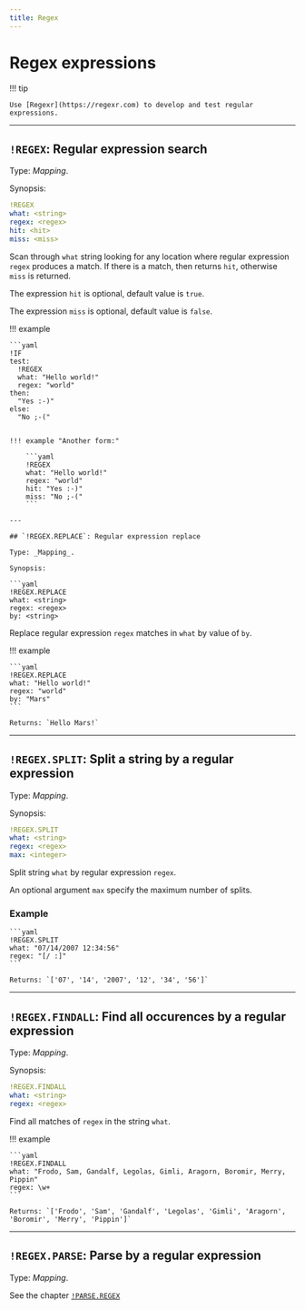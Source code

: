 ```yaml
---
title: Regex
---
```


# Regex expressions


!!! tip

    Use [Regexr](https://regexr.com) to develop and test regular expressions.

--- 

## `!REGEX`: Regular expression search  

Type: _Mapping_.

Synopsis:

```yaml
!REGEX
what: <string>
regex: <regex>
hit: <hit>
miss: <miss>
```

Scan through `what` string looking for any location where regular expression `regex` produces a match.
If there is a match, then returns `hit`, otherwise `miss` is returned.
  
The expression `hit` is optional, default value is `true`.
  
The expression `miss` is optional, default value is `false`.


!!! example

    ```yaml
    !IF
    test:
      !REGEX
      what: "Hello world!"
      regex: "world"
    then:
      "Yes :-)"
    else:
      "No ;-("
```

!!! example "Another form:"

    ```yaml
    !REGEX
    what: "Hello world!"
    regex: "world"
    hit: "Yes :-)"
    miss: "No ;-("
    ```

--- 

## `!REGEX.REPLACE`: Regular expression replace

Type: _Mapping_.

Synopsis:

```yaml
!REGEX.REPLACE
what: <string>
regex: <regex>
by: <string>
```

Replace regular expression `regex` matches in `what` by value of `by`.


!!! example

    ```yaml
    !REGEX.REPLACE
    what: "Hello world!"
    regex: "world"
    by: "Mars"
    ```

    Returns: `Hello Mars!`

--- 

## `!REGEX.SPLIT`: Split a string by a regular expression  

Type: _Mapping_.

Synopsis:

```yaml
!REGEX.SPLIT
what: <string>
regex: <regex>
max: <integer>
```

Split string `what` by regular expression `regex`.

An optional argument `max` specify the maximum number of splits.


### Example

    ```yaml
    !REGEX.SPLIT
    what: "07/14/2007 12:34:56"
    regex: "[/ :]"
    ```

    Returns: `['07', '14', '2007', '12', '34', '56']`

--- 

## `!REGEX.FINDALL`: Find all occurences by a regular expression  

Type: _Mapping_.

Synopsis:

```yaml
!REGEX.FINDALL
what: <string>
regex: <regex>
```

Find all matches of `regex` in the string `what`.

!!! example

    ```yaml
    !REGEX.FINDALL
    what: "Frodo, Sam, Gandalf, Legolas, Gimli, Aragorn, Boromir, Merry, Pippin"
    regex: \w+
    ```

    Returns: `['Frodo', 'Sam', 'Gandalf', 'Legolas', 'Gimli', 'Aragorn', 'Boromir', 'Merry', 'Pippin']`

---

## `!REGEX.PARSE`: Parse by a regular expression 

Type: _Mapping_.

See the chapter [`!PARSE.REGEX`](./parsec/parser.md/#parseregex-parse-a-sequence-of-characters-that-matches-a-regular-expression)
